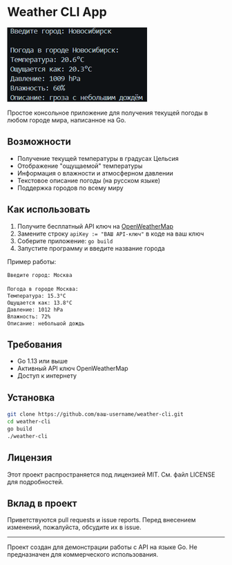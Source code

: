 # Weather CLI App

![Screenshot of the Weather CLI App](ConsoleWeather.png)

Простое консольное приложение для получения текущей погоды в любом городе мира, написанное на Go.

## Возможности

- Получение текущей температуры в градусах Цельсия
- Отображение "ощущаемой" температуры
- Информация о влажности и атмосферном давлении
- Текстовое описание погоды (на русском языке)
- Поддержка городов по всему миру

## Как использовать

1. Получите бесплатный API ключ на [OpenWeatherMap](https://openweathermap.org/)
2. Замените строку `apiKey := "ВАШ API-ключ"` в коде на ваш ключ
3. Соберите приложение: `go build`
4. Запустите программу и введите название города

Пример работы:
```
Введите город: Москва

Погода в городе Москва:
Температура: 15.3°C
Ощущается как: 13.8°C
Давление: 1012 hPa
Влажность: 72%
Описание: небольшой дождь
```

## Требования

- Go 1.13 или выше
- Активный API ключ OpenWeatherMap
- Доступ к интернету

## Установка

```bash
git clone https://github.com/ваш-username/weather-cli.git
cd weather-cli
go build
./weather-cli
```

## Лицензия

Этот проект распространяется под лицензией MIT. См. файл LICENSE для подробностей.

## Вклад в проект

Приветствуются pull requests и issue reports. Перед внесением изменений, пожалуйста, обсудите их в issue.

---

Проект создан для демонстрации работы с API на языке Go. Не предназначен для коммерческого использования.